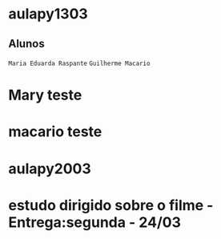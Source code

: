 # aulapy1303

## Alunos
`Maria Eduarda Raspante`
`Guilherme Macario`

# Mary teste

# macario teste

# aulapy2003

# estudo dirigido sobre o filme - Entrega:segunda - 24/03
